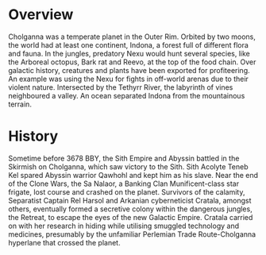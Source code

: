 # Overview

Cholganna was a temperate planet in the Outer Rim.
Orbited by two moons, the world had at least one continent, Indona, a forest full of different flora and fauna.
In the jungles, predatory Nexu would hunt several species, like the Arboreal octopus, Bark rat and Reevo, at the top of the food chain.
Over galactic history, creatures and plants have been exported for profiteering.
An example was using the Nexu for fights in off-world arenas due to their violent nature.
Intersected by the Tethyrr River, the labyrinth of vines neighboured a valley.
An ocean separated Indona from the mountainous terrain.

# History

Sometime before 3678 BBY, the Sith Empire and Abyssin battled in the Skirmish on Cholganna, which saw victory to the Sith.
Sith Acolyte Teneb Kel spared Abyssin warrior Qawhohl and kept him as his slave.
Near the end of the Clone Wars, the Sa Nalaor, a Banking Clan Munificent-class star frigate, lost course and crashed on the planet.
Survivors of the calamity, Separatist Captain Rel Harsol and Arkanian cyberneticist Cratala, amongst others, eventually formed a secretive colony within the dangerous jungles, the Retreat, to escape the eyes of the new Galactic Empire.
Cratala carried on with her research in hiding while utilising smuggled technology and medicines, presumably by the unfamiliar Perlemian Trade Route-Cholganna hyperlane that crossed the planet.
